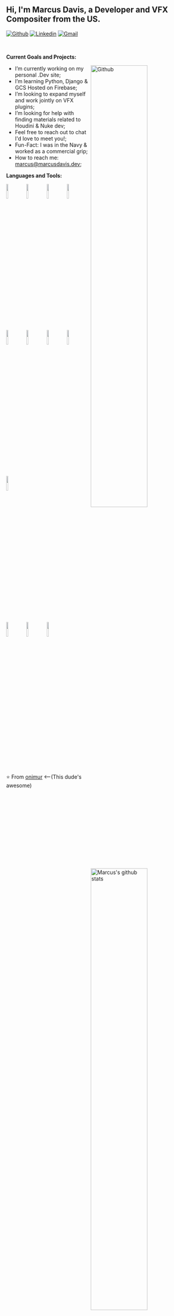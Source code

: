 <!-- Your title -->
## Hi, I'm Marcus Davis, a Developer and VFX Compositer from the US.

<!-- Your badges
You can use the website to generate badges: https://shields.io/
-->

[![Github](https://img.shields.io/badge/-Github-000?style=flat&logo=Github&logoColor=white)](https://github.com/marcus-allen-davis)
[![Linkedin](https://img.shields.io/badge/-LinkedIn-blue?style=flat&logo=Linkedin&logoColor=white)](https://www.linkedin.com/in/marcus-davis-407431227/)
[![Gmail](https://img.shields.io/badge/-Gmail-c14438?style=flat&logo=Gmail&logoColor=white)](mailto:marcus@marcusdavis.dev)

&nbsp;

<!-- Talking about you -->
**Current Goals and Projects:**

<!-- Any image aligned to the right. Beware the width -->
<img width="55%" align="right" alt="Github" src="https://raw.githubusercontent.com/onimur/.github/master/.resources/git-header.svg" />

- I’m currently working on my personal .Dev site;
- I’m learning Python, Django & GCS Hosted on Firebase; 
- I’m looking to expand myself and work jointly on VFX plugins;
- I’m looking for help with finding materials related to Houdini & Nuke dev;
- Feel free to reach out to chat I'd love to meet you!;
- Fun-Fact: I was in the Navy & worked as a commercial grip;
- How to reach me: marcus@marcusdavis.dev;

**Languages and Tools:** 

<!-- Your github readme stats
You can use this api: https://github.com/anuraghazra/github-readme-stats
-->
<p>
  <a href="https://github.com/marcus-allen-davis/handle-path-oz">
    <img width="55%" align="right" alt="Marcus's github stats" src="https://github-readme-stats.vercel.app/api?username=marcus-allen-davis&show_icons=true&hide_border=true" />
  </a>
  
  <!-- Your languages and tools. Be careful with the alignment. 
  You can use this sites to get logos: https://www.vectorlogo.zone or https://simpleicons.org/
  -->
  <code><img width="10%" src="https://www.vectorlogo.zone/logos/javascript/javascript-ar21.svg"></code>
  <code><img width="10%" src="https://www.vectorlogo.zone/logos/djangoproject/djangoproject-ar21.svg"></code>
  <code><img width="10%" src="https://www.vectorlogo.zone/logos/w3_html5/w3_html5-ar21.svg"></code>
  <code><img width="10%" src="https://www.vectorlogo.zone/logos/w3_css/w3_css-ar21.svg"></code>
  <code><img width="10%" src="https://www.vectorlogo.zone/logos/python/python-ar21.svg"></code>
  <code><img width="10%" src="https://www.vectorlogo.zone/logos/google_cloud/google_cloud-ar21.svg"></code>
  <code><img width="10%" src="https://www.vectorlogo.zone/logos/getbootstrap/getbootstrap-ar21.svg"></code>
  <code><img width="10%" src="https://www.vectorlogo.zone/logos/docker/docker-ar21.svg"></code>
  <code><img width="10%" src="https://www.vectorlogo.zone/logos/json/json-ar21.svg"></code>
  <br />
  <code><img width="10%" src="https://www.vectorlogo.zone/logos/sqlite/sqlite-ar21.svg"></code>
  <code><img width="10%" src="https://www.vectorlogo.zone/logos/firebase/firebase-ar21.svg"></code>
  <code><img width="10%" src="https://www.vectorlogo.zone/logos/git-scm/git-scm-ar21.svg"></code>
</p>

⭐️ From [onimur](https://github.com/onimur) <--(This dude's awesome)

